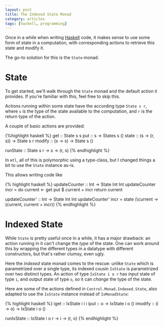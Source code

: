 ```yaml
---
layout: post
title: The Indexed State Monad
category: articles
tags: [haskell, programming]
---
```


Once in a while when writing [Haskell](http://www.haskell.org) code, it makes
sense to use some form of state in a computation, with corresponding actions to
retrieve this state and modify it.

The go-to solution for this is the `State` monad.

State
=====
To get started, we'll walk through the `State` monad and the default action it
provides. If you're familiar with this, feel free to skip this.

Actions running within some state have the according type `State s r`, where `s`
is the type of the state available to the computation, and `r` is the return
type of the action.

A couple of basic actions are provided:

{%highlight haskell %}
get :: State s s
put :: s -> States s ()
state :: (s -> (r, s)) -> State s r
modify :: (s -> s) -> State s ()

runState :: State s r -> s -> (r, s)
{% endhighlight %}

In `mtl`, all of this is polymorphic using a type-class, but I changed things a
bit to use the `State` instance as-is.

This allows writing code like

{% highlight haskell %}
updateCounter :: Int -> State Int Int
updateCounter incr = do
    current <- get
    put $ current + incr
    return current

updateCounter' :: Int -> State Int Int
updateCounter' incr = state (\current -> (current, current + incr))
{% endhighlight %}

Indexed State
=============
While `State` is pretty useful once in a while, it has a major drawback: an
action running in it can't change the *type* of the state. One can work around
this by wrapping the different types in a datatype with different constructors,
but that's rather clumsy, even ugly.

Here the *indexed* state monad comes to the rescue: unlike `State` which is
parametrized over a single type, its indexed cousin `IxState` is parametrized
over two distinct types. An action of type `IxState i o r` has *input* state of
type `i`, and *output* state of type `o`, so it can *change* the type of the
state.

Here are some of the actions defined in `Control.Monad.Indexed.State`, also
adapted to use the `IxState` instance instead of `IxMonadState`:

{% highlight haskell %}
iget :: IxState i i i
iput :: o -> IxState i o ()
imodify :: (i -> o) -> IxState i o ()

runIxState :: IxState i o r -> i -> (r, o)
{% endhighlight %}
